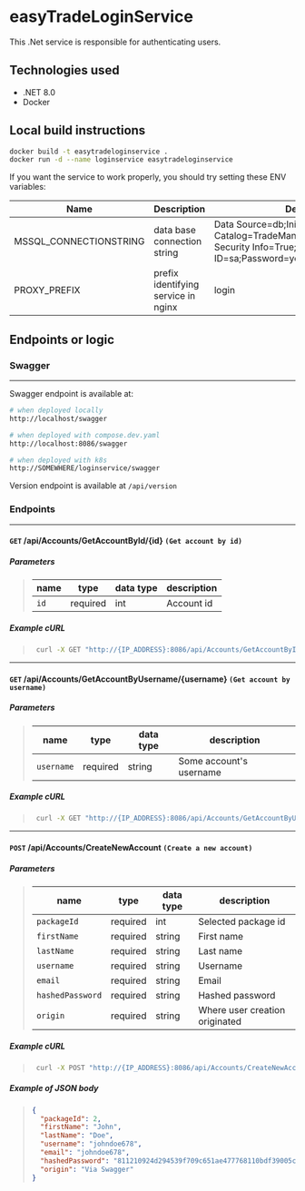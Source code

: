 # easyTradeLoginService

This .Net service is responsible for authenticating users.

## Technologies used

- .NET 8.0
- Docker

## Local build instructions

```bash
docker build -t easytradeloginservice .
docker run -d --name loginservice easytradeloginservice
```

If you want the service to work properly, you should try setting these ENV variables:

| Name                   | Description                         | Default                                                                                                             |
| ---------------------- | ----------------------------------- | ------------------------------------------------------------------------------------------------------------------- |
| MSSQL_CONNECTIONSTRING | data base connection string         | Data Source=db;Initial Catalog=TradeManagement;Persist Security Info=True;User ID=sa;Password=yourStrong(!)Password |
| PROXY_PREFIX           | prefix identifying service in nginx | login                                                                                                               |

## Endpoints or logic

### Swagger

---

Swagger endpoint is available at:

```bash
# when deployed locally
http://localhost/swagger

# when deployed with compose.dev.yaml
http://localhost:8086/swagger

# when deployed with k8s
http://SOMEWHERE/loginservice/swagger
```

Version endpoint is available at `/api/version`

### Endpoints

---

#### `GET` **/api/Accounts/GetAccountById/{id}** `(Get account by id)`

##### Parameters

> | name | type     | data type | description |
> | ---- | -------- | --------- | ----------- |
> | `id` | required | int       | Account id  |

##### Example cURL

> ```bash
>  curl -X GET "http://{IP_ADDRESS}:8086/api/Accounts/GetAccountById/1" -H  "accept: text/plain"
> ```

---

#### `GET` **/api/Accounts/GetAccountByUsername/{username}** `(Get account by username)`

##### Parameters

> | name       | type     | data type | description             |
> | ---------- | -------- | --------- | ----------------------- |
> | `username` | required | string    | Some account's username |

##### Example cURL

> ```bash
>  curl -X GET "http://{IP_ADDRESS}:8086/api/Accounts/GetAccountByUsername/userName" -H  "accept: text/plain"
> ```

---

#### `POST` **/api/Accounts/CreateNewAccount** `(Create a new account)`

##### Parameters

> | name             | type     | data type | description                    |
> | ---------------- | -------- | --------- | ------------------------------ |
> | `packageId`      | required | int       | Selected package id            |
> | `firstName`      | required | string    | First name                     |
> | `lastName`       | required | string    | Last name                      |
> | `username`       | required | string    | Username                       |
> | `email`          | required | string    | Email                          |
> | `hashedPassword` | required | string    | Hashed password                |
> | `origin`         | required | string    | Where user creation originated |

##### Example cURL

> ```bash
>  curl -X POST "http://{IP_ADDRESS}:8086/api/Accounts/CreateNewAccount" -H  "accept: text/plain" -H  "Content-Type: application/json" -d "{\"packageId\":2,\"firstName\":\"John\",\"lastName\":\"Doe\",\"username\":\"johndoe678\",\"email\":\"johndoe678\",\"hashedPassword\":\"811210924d294539f709c651ae477768110bdf39005c877bb32bf495b56ce6bd\",\"origin\":\"Via Swagger\"}"
> ```

##### Example of JSON body

> ```json
> {
>   "packageId": 2,
>   "firstName": "John",
>   "lastName": "Doe",
>   "username": "johndoe678",
>   "email": "johndoe678",
>   "hashedPassword": "811210924d294539f709c651ae477768110bdf39005c877bb32bf495b56ce6bd",
>   "origin": "Via Swagger"
> }
> ```
